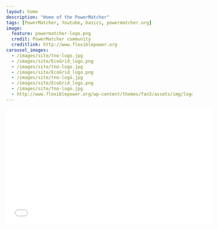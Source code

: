 ```yaml
---
layout: home
description: "Home of the PowerMatcher"
tags: [PowerMatcher, Youtube, basics, powermatcher.org]
image:
  feature: powermatcher-logo.png
  credit: PowerMatcher community
  creditlink: http://www.flexiblepower.org
carousel_images:
  - /images/site/tno-logo.jpg
  - /images/site/EcoGrid_logo.png
  - /images/site/tno-logo.jpg
  - /images/site/EcoGrid_logo.png
  - /images/site/tno-logo.jpg
  - /images/site/EcoGrid_logo.png
  - /images/site/tno-logo.jpg
  - http://www.flexiblepower.org/wp-content/themes/fan3/assets/img/logo-alliander.png
---
```


<iframe width="560" height="315" src="//www.youtube.com/embed/Zz4OpVwYWYE" frameborder="0" allowfullscreen></iframe>
